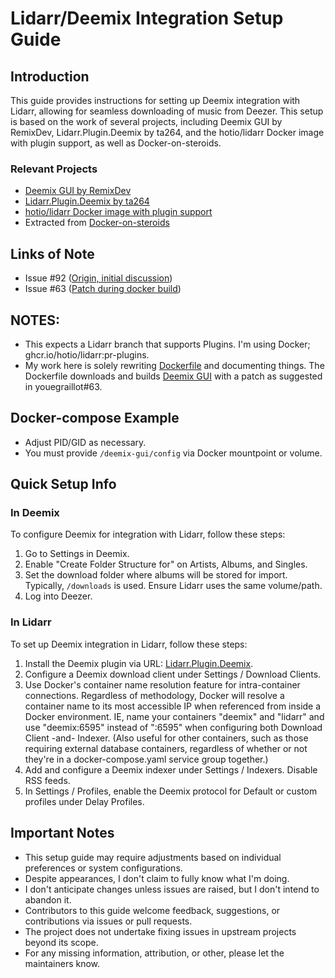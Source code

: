 # Lidarr/Deemix Integration Setup Guide

## Introduction
This guide provides instructions for setting up Deemix integration with Lidarr, allowing for seamless downloading of music from Deezer. This setup is based on the work of several projects, including Deemix GUI by RemixDev, Lidarr.Plugin.Deemix by ta264, and the hotio/lidarr Docker image with plugin support, as well as Docker-on-steroids.

### Relevant Projects
- [Deemix GUI by RemixDev](https://gitlab.com/RemixDev/deemix-gui)
- [Lidarr.Plugin.Deemix by ta264](https://github.com/ta264/Lidarr.Plugin.Deemix)
- [hotio/lidarr Docker image with plugin support](https://ghcr.io/hotio/lidarr:pr-plugins)
- Extracted from [Docker-on-steroids](https://github.com/youegraillot/lidarr-on-steroids/)

## Links of Note
- Issue #92 ([Origin, initial discussion](youegraillot#92))
- Issue #63 ([Patch during docker build](youegraillot#63))

## NOTES:
- This expects a Lidarr branch that supports Plugins. I'm using Docker; ghcr.io/hotio/lidarr:pr-plugins.
- My work here is solely rewriting [Dockerfile](https://github.com/youegraillot/lidarr-on-steroids/blob/main/Dockerfile) and documenting things. The Dockerfile downloads and builds [Deemix GUI](https://gitlab.com/RemixDev/deemix-gui) with a patch as suggested in youegraillot#63.

## Docker-compose Example
- Adjust PID/GID as necessary.
- You must provide `/deemix-gui/config` via Docker mountpoint or volume.

## Quick Setup Info

### In Deemix
To configure Deemix for integration with Lidarr, follow these steps:

1. Go to Settings in Deemix.
2. Enable "Create Folder Structure for" on Artists, Albums, and Singles.
3. Set the download folder where albums will be stored for import. Typically, `/downloads` is used. Ensure Lidarr uses the same volume/path. 
4. Log into Deezer.

### In Lidarr
To set up Deemix integration in Lidarr, follow these steps:

1. Install the Deemix plugin via URL: [Lidarr.Plugin.Deemix](https://github.com/ta264/Lidarr.Plugin.Deemix).
2. Configure a Deemix download client under Settings / Download Clients.
3. Use Docker's container name resolution feature for intra-container connections. Regardless of methodology, Docker will resolve a container name to its most accessible IP when referenced from inside a Docker environment. IE, name your containers "deemix" and "lidarr" and use "deemix:6595" instead of "<ip>:6595" when configuring both Download Client -and- Indexer. (Also useful for other containers, such as those requiring external database containers, regardless of whether or not they're in a docker-compose.yaml service group together.)
4. Add and configure a Deemix indexer under Settings / Indexers. Disable RSS feeds.
5. In Settings / Profiles, enable the Deemix protocol for Default or custom profiles under Delay Profiles.

## Important Notes
- This setup guide may require adjustments based on individual preferences or system configurations.
- Despite appearances, I don't claim to fully know what I'm doing.
- I don't anticipate changes unless issues are raised, but I don't intend to abandon it.
- Contributors to this guide welcome feedback, suggestions, or contributions via issues or pull requests.
- The project does not undertake fixing issues in upstream projects beyond its scope.
- For any missing information, attribution, or other, please let the maintainers know.
